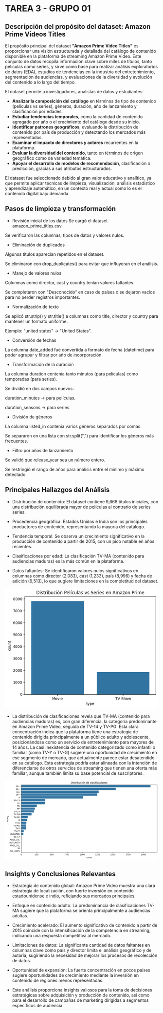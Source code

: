 # TAREA 3 - GRUPO 01 

##  Descripción del propósito del dataset: Amazon Prime Videos Titles

El propósito principal del dataset **"Amazon Prime Video Titles"** es proporcionar una visión estructurada y detallada del catálogo de contenido disponible en la plataforma de streaming Amazon Prime Video. Este conjunto de datos recopila información clave sobre miles de títulos, tanto películas como series, y sirve como base para realizar análisis exploratorios de datos (EDA), estudios de tendencias en la industria del entretenimiento, segmentación de audiencias, y evaluaciones de la diversidad y evolución del contenido a lo largo del tiempo.

El dataset permite a investigadores, analistas de datos y estudiantes:

- **Analizar la composición del catálogo** en términos de tipo de contenido (películas vs series), géneros, duración, año de lanzamiento y clasificación por edades.
- **Estudiar tendencias temporales**, como la cantidad de contenido agregado por año o el crecimiento del catálogo desde su inicio.
- **Identificar patrones geográficos**, evaluando la distribución de contenido por país de producción y detectando los mercados más representados.
- **Examinar el impacto de directores y actores** recurrentes en la plataforma.
- **Evaluar la diversidad del contenido**, tanto en términos de origen geográfico como de variedad temática.
- **Apoyar el desarrollo de modelos de recomendación**, clasificación o predicción, gracias a sus atributos estructurados.

El dataset fue seleccionado debido al gran valor educativo y analítico, ya que permite aplicar técnicas de limpieza, visualización, análisis estadístico y aprendizaje automático, en un contexto real y actual como lo es el contenido digital bajo demanda.

## Pasos de limpieza y transformación 

* Revisión inicial de los datos
Se cargó el dataset amazon_prime_titles.csv.

Se verificaron las columnas, tipos de datos y valores nulos.

* Eliminación de duplicados

Algunos títulos aparecían repetidos en el dataset.

Se eliminaron con drop_duplicates() para evitar que influyeran en el análisis.

* Manejo de valores nulos

Columnas como director, cast y country tenían valores faltantes.

Se completaron con "Desconocido" en caso de países o se dejaron vacíos para no perder registros importantes.

* Normalización de texto

Se aplicó str.strip() y str.title() a columnas como title, director y country para mantener un formato uniforme.

Ejemplo: "united states" → "United States".

* Conversión de fechas

La columna date_added fue convertida a formato de fecha (datetime) para poder agrupar y filtrar por año de incorporación.

* Transformación de la duración

La columna duration contenía tanto minutos (para películas) como temporadas (para series).

Se dividió en dos campos nuevos:

duration_minutes → para películas.

duration_seasons → para series.

* División de géneros

La columna listed_in contenía varios géneros separados por comas.

Se separaron en una lista con str.split(",") para identificar los géneros más frecuentes.

* Filtro por años de lanzamiento

Se validó que release_year sea un número entero.

Se restringió el rango de años para análisis entre el mínimo y máximo detectado.

## Principales Hallazgos del Análisis
* Distribución de contenido: El dataset contiene 9,668 títulos iniciales, con una distribución equilibrada mayor de películas al contrario de series series.

* Procedencia geográfica: Estados Unidos e India son los principales productores de contenido, representando la mayoría del catálogo.

* Tendencia temporal: Se observa un crecimiento significativo en la producción de contenido a partir de 2015, con un pico notable en años recientes.

* Clasificaciones por edad: La clasificación TV-MA (contenido para audiencias maduras) es la más común en la plataforma.

* Datos faltantes: Se identificaron valores nulos significativos en columnas como director (2,083), cast (1,233), país (8,996) y fecha de adición (9,513), lo que sugiere limitaciones en la completitud del dataset.

![alt text](image.png)


* La distribución de clasificaciones revela que TV-MA (contenido para audiencias maduras) es, con gran diferencia, la categoría predominante en Amazon Prime Video, seguida de TV-14 y TV-PG. Esta clara concentración indica que la plataforma tiene una estrategia de contenido dirigida principalmente a un público adulto y adolescente, posicionándose como un servicio de entretenimiento para mayores de 14 años. La casi inexistencia de contenido categorizado como infantil o familiar (como TV-Y o TV-G) sugiere una oportunidad de crecimiento en ese segmento de mercado, que actualmente parece estar desatendido en su catálogo. Esta estrategia podría estar alineada con la intención de diferenciarse de otros servicios de streaming que tienen una oferta más familiar, aunque también limita su base potencial de suscriptores.

![alt text](image-1.png)


## Insights y Conclusiones Relevantes
* Estrategia de contenido global: Amazon Prime Video muestra una clara estrategia de localización, con fuerte inversión en contenido estadounidense e indio, reflejando sus mercados principales.

* Enfoque en contenido adulto: La predominancia de clasificaciones TV-MA sugiere que la plataforma se orienta principalmente a audiencias adultas.

* Crecimiento acelerado: El aumento significativo de contenido a partir de 2015 coincide con la intensificación de la competencia en streaming, indicando una respuesta competitiva al mercado.

* Limitaciones de datos: La significante cantidad de datos faltantes en columnas clave como país y director limita el análisis geográfico y de autoría, sugiriendo la necesidad de mejorar los procesos de recolección de datos.

* Oportunidad de expansión: La fuerte concentración en pocos países sugiere oportunidades de crecimiento mediante la inversión en contenido de regiones menos representadas.

* Este análisis proporciona insights valiosos para la toma de decisiones estratégicas sobre adquisición y producción de contenido, así como para el desarrollo de campañas de marketing dirigidas a segmentos específicos de audiencia.





